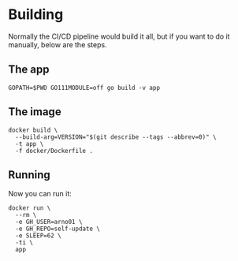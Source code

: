 # Building

Normally the CI/CD pipeline would build it all, but if you want to do it manually, below are the steps.

## The app

```
GOPATH=$PWD GO111MODULE=off go build -v app
```

## The image

```
docker build \
  --build-arg=VERSION="$(git describe --tags --abbrev=0)" \
  -t app \
  -f docker/Dockerfile .
```

## Running

Now you can run it:

```
docker run \
  --rm \
  -e GH_USER=arno01 \
  -e GH_REPO=self-update \
  -e SLEEP=62 \
  -ti \
  app
```
